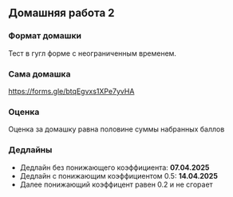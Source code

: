 ## Домашняя работа 2


### Формат домашки

Тест в гугл форме с неограниченным временем.


### Сама домашка

https://forms.gle/btqEgvxs1XPe7yvHA


### Оценка

Оценка за домашку равна половине суммы набранных баллов


### Дедлайны

- Дедлайн без понижающего коэффициента: **07.04.2025**
- Дедлайн с понижающим коэффициентом 0.5: **14.04.2025**
- Далее понижающий коэффицент равен 0.2 и не сгорает
